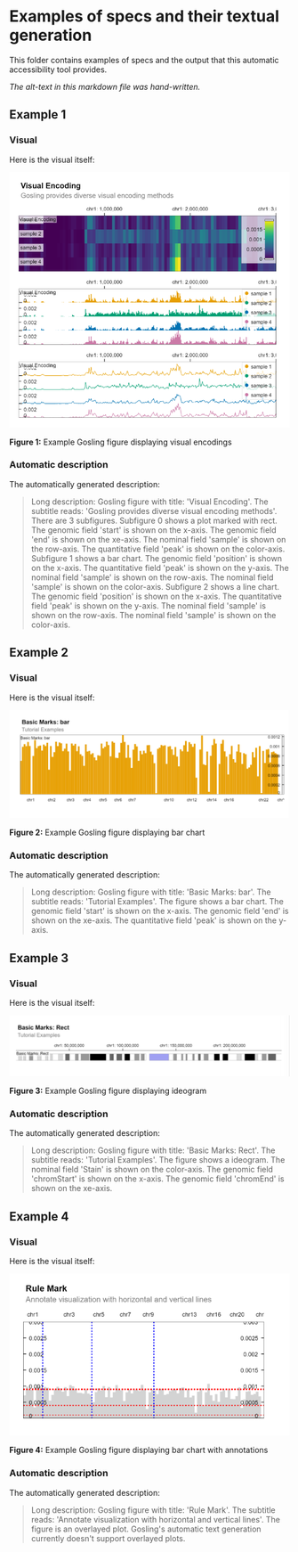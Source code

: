# Examples of specs and their textual generation

This folder contains examples of specs and the output that this automatic accessibility tool provides. 

_The alt-text in this markdown file was hand-written._


## Example 1


### Visual
Here is the visual itself:

![Gosling figure displaying three charts with different visual encodings of expression of four samples accross genom](visuals/Example1_visual_encoding.PNG)

**Figure 1:** Example Gosling figure displaying visual encodings


### Automatic description
The automatically generated description: 

> Long description: Gosling figure with title: 'Visual Encoding'. The subtitle reads: 'Gosling provides diverse visual encoding methods'. There are 3 subfigures. Subfigure 0 shows a plot marked with rect. The genomic field 'start' is shown on the x-axis. The genomic field 'end' is shown on the xe-axis. The nominal field 'sample' is shown on the row-axis. The quantitative field 'peak' is shown on the color-axis.
 Subfigure 1 shows a bar chart. The genomic field 'position' is shown on the x-axis. The quantitative field 'peak' is shown on the y-axis. The nominal field 'sample' is shown on the row-axis. The nominal field 'sample' is shown on the color-axis.
 Subfigure 2 shows a line chart. The genomic field 'position' is shown on the x-axis. The quantitative field 'peak' is shown on the y-axis. The nominal field 'sample' is shown on the row-axis. The nominal field 'sample' is shown on the color-axis.




## Example 2


### Visual
Here is the visual itself:

![Gosling figure displaying bar chart of expression accross genome](visuals/Example2_simple_bar.PNG)

**Figure 2:** Example Gosling figure displaying bar chart


### Automatic description
The automatically generated description: 

> Long description: Gosling figure with title: 'Basic Marks: bar'. The subtitle reads: 'Tutorial Examples'. The figure shows a bar chart. The genomic field 'start' is shown on the x-axis. The genomic field 'end' is shown on the xe-axis. The quantitative field 'peak' is shown on the y-axis.




## Example 3


### Visual
Here is the visual itself:

![Gosling figure displaying ideogram](visuals/Example3_simple_ideogram.PNG)

**Figure 3:** Example Gosling figure displaying ideogram


### Automatic description
The automatically generated description: 

> Long description: Gosling figure with title: 'Basic Marks: Rect'. The subtitle reads: 'Tutorial Examples'. The figure shows a ideogram. The nominal field 'Stain' is shown on the color-axis. The genomic field 'chromStart' is shown on the x-axis. The genomic field 'chromEnd' is shown on the xe-axis.




## Example 4


### Visual
Here is the visual itself:

![Gosling figure displaying bar chart of expression accross genome with horizontal and vertical annotations](visuals/Example4_rule_mark.PNG)

**Figure 4:** Example Gosling figure displaying bar chart with annotations


### Automatic description
The automatically generated description: 

> Long description: Gosling figure with title: 'Rule Mark'. The subtitle reads: 'Annotate visualization with horizontal and vertical lines'. The figure is an overlayed plot. Gosling's automatic text generation currently doesn't support overlayed plots.
